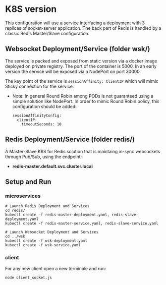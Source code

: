 # K8S version

This configuration will use a service interfacing a deployment with 3 replicas of socket-server application.
The back part of Redis is handled by a classic Redis Master/Slave configuration.

## Websocket Deployment/Service (folder wsk/)

The service is packed and exposed from static version via a docker image deployed on private registry.
The port of the container is 5000. In an early version the service will be exposed via a NodePort on port 30000.

The key point of the service is `sessionAffinity: ClientIP` which will mimic Sticky connection for the service.

* Note: In general Round Robin among PODs is not guaranteed using a simple solution like NodePort. In order to mimic Round Robin policy, this configuration should be added:

      sessionAffinityConfig:
        clientIP:
          timeoutSeconds: 10

## Redis Deployment/Service (folder redis/)

A Master-Slave K8S for Redis  solution that is maintaing in-sync websockets through Pub/Sub, using the endpoint:

* **redis-master.default.svc.cluster.local**

## Setup and Run

### microservices

    # Launch Redis Deployment and Services
    cd redis/
    kubectl create -f redis-master-deployment.yaml, redis-slave-deployment.yaml
    kubectl create -f redis-master-service.yaml, redis-slave-service.yaml

    # Launch Websocket Deployment and Services
    cd ../wsk
    kubectl create -f wsk-deployment.yaml
    kubectl create -f wsk-service.yaml

### client

For any new client open a new terminale and run:

    node client_socket.js

